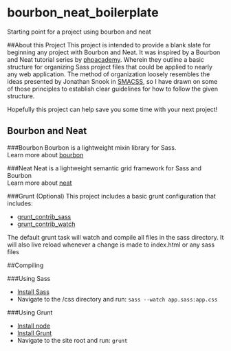 # bourbon_neat_boilerplate
Starting point for a project using bourbon and neat

##About this Project
This project is intended to provide a blank slate for beginning any project with Bourbon and Neat. It was inspired by a Bourbon and Neat tutorial series by [phpacademy](https://www.youtube.com/playlist?list=PLfdtiltiRHWErI0VSxDCbeDyEJm_kVt3p). Wherein they outline a basic structure for organizing Sass project files that could be applied to nearly any web application. The method of organization loosely resembles the ideas presented by Jonathan Snook in [SMACSS](https://smacss.com/), so I have drawn on some of those principles to establish clear guidelines for how to follow the given structure.

Hopefully this project can help save you some time with your next project!

## Bourbon and Neat
###Bourbon
Bourbon is a lightweight mixin library for Sass.  
Learn more about [bourbon](http://bourbon.io)

###Neat
Neat is a lightweight semantic grid framework for Sass and Bourbon  
Learn more about [neat](http://neat.bourbon.io)

###Grunt (Optional)
This project includes a basic grunt configuration that includes:
- [grunt_contrib_sass](https://github.com/gruntjs/grunt-contrib-sass)
- [grunt_contrib_watch](https://github.com/gruntjs/grunt-contrib-watch)

The default grunt task will watch and compile all files in the sass directory. It will also live reload whenever a change is made to index.html or any sass files

##Compiling

###Using Sass
- [Install Sass](http://sass-lang.com/install)
- Navigate to the /css directory and run: `sass --watch app.sass:app.css`

###Using Grunt
- [Install node](https://nodejs.org/download/)
- [Install Grunt](http://gruntjs.com/getting-started)
- Navigate to the site root and run: `grunt`
